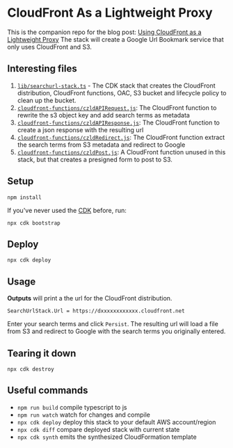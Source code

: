 # CloudFront As a Lightweight Proxy

This is the companion repo for the blog post: [Using CloudFront as a Lightweight Proxy](https://speedrun.nobackspacecrew.com/blog/2024/05/22/using-cloudfront-as-a-lightweight-proxy.html) The stack will create a Google Url Bookmark service that only uses CloudFront and S3.

## Interesting files

1. [`lib/searchurl-stack.ts`](lib/searchurl-stack.ts) - The CDK stack that creates the CloudFront distribution, CloudFront functions, OAC, S3 bucket and lifecycle policy to clean up the bucket.
1. [`cloudfront-functions/czldAPIRequest.js`](cloudfront-functions/czldAPIRequest.js): The CloudFront function to rewrite the s3 object key and add search terms as metadata
1. [`cloudfront-functions/czldAPIResponse.js`](cloudfront-functions/czldAPIResponse.js): The CloudFront function to create a json response with the resulting url
1. [`cloudfront-functions/czldRedirect.js`](cloudfront-functions/czldRedirect.js): The CloudFront function extract the search terms from S3 metadata and redirect to Google
1. [`cloudfront-functions/czldPost.js`](cloudfront-functions/czldPost.js): A CloudFront function unused in this stack, but that creates a presigned form to post to S3.

## Setup

```
npm install
```

If you've never used the [CDK](https://aws.amazon.com/cdk/) before, run:

```
npx cdk bootstrap
```

## Deploy

```
npx cdk deploy
```

## Usage

**Outputs** will print a the url for the CloudFront distribution.

```
SearchUrlStack.Url = https://dxxxxxxxxxxxx.cloudfront.net
```

Enter your search terms and click `Persist`. The resulting url will load a file from S3 and redirect to Google with the search terms you originally entered.

## Tearing it down

```
npx cdk destroy
```

## Useful commands

- `npm run build` compile typescript to js
- `npm run watch` watch for changes and compile
- `npx cdk deploy` deploy this stack to your default AWS account/region
- `npx cdk diff` compare deployed stack with current state
- `npx cdk synth` emits the synthesized CloudFormation template
